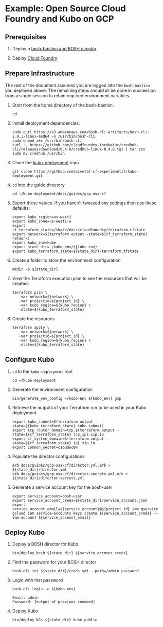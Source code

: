 # Example: Open Source Cloud Foundry and Kubo on GCP

## Prerequisites

1. Deploy a [bosh-bastion and BOSH director](https://github.com/cloudfoundry-incubator/bosh-google-cpi-release/tree/master/docs/bosh#deploy-bosh-on-google-cloud-platform)

2. Deploy [Cloud Foundry](https://github.com/cloudfoundry-incubator/bosh-google-cpi-release/tree/master/docs/cloudfoundry#deploying-cloud-foundry-on-google-compute-engine) 

## Prepare Infrastructure

The rest of the document assumes you are logged into the `bosh-bastion` you deployed above. The remaining steps should all be done in succession from a single session to retain required environment variables.

1. Start from the home directory of the bosh-bastion:
   ```
   cd
   ```

1. Install deployment dependencies:
   ```
   sudo curl https://s3.amazonaws.com/bosh-cli-artifacts/bosh-cli-2.0.1-linux-amd64 -o /usr/bin/bosh-cli
   sudo chmod a+x /usr/bin/bosh-cli
   curl -L https://github.com/cloudfoundry-incubator/credhub-cli/releases/download/0.4.0/credhub-linux-0.4.0.tgz | tar zxv
   sudo mv credhub /usr/bin
   ```


1. Clone the [kubo-deployment](https://github.com/pivotal-cf-experimental/kubo-deployment) repo
   ```
   git clone https://github.com/pivotal-cf-experimental/kubo-deployment.git
   ```

1. `cd` into the guide directory

   ```
   cd ~/kubo-deployment/docs/guides/gcp-oss-cf
   ```

1. Export these values. If you haven't tweaked any settings then use these defaults:

   ```
   export kubo_region=us-west1
   export kubo_zone=us-west1-a
   export cf_terraform_state=/share/docs/cloudfoundry/terraform.tfstate
   export network=$(terraform output -state=${cf_terraform_state} network)
   export kubo_env=kube
   export state_dir=~/kubo-env/${kubo_env}
   export kubo_terraform_state=${state_dir}/terraform.tfstate
   ``` 

1. Create a folder to store the environment configuration
   ```
   mkdir -p ${state_dir} 
   ```

1. View the Terraform execution plan to see the resources that will be created:
   ```
   terraform plan \
      -var network=${network} \
      -var projectid=${project_id} \
      -var kubo_region=${kubo_region} \
      -state=${kubo_terraform_state}
   ```

1. Create the resources
   ```
   terraform apply \
      -var network=${network} \
      -var projectid=${project_id} \
      -var kubo_region=${kubo_region} \
      -state=${kubo_terraform_state}
   ```

## Configure Kubo

1. `cd` to the `kubo-deployment` root
   ```
   cd ~/kubo-deployment
   ```

1. Generate the environment configuration
   ```
   bin/generate_env_config ~/kubo-env ${kubo_env} gcp
   ```

1. Retrieve the outputs of your Terraform run to be used in your Kubo deployment

   ```
   export kubo_subnet=$(terraform output -state=${kubo_terraform_state} kubo_subnet)
   export tcp_router_domain=tcp.$(terraform output -state=${cf_terraform_state} tcp_ip).xip.io
   export cf_system_domain=$(terraform output -state=${cf_terraform_state} ip).xip.io
   export common_secret=c1oudwc0w
   ```

1. Populate the director configurations
   ```
   erb docs/guides/gcp-oss-cf/director.yml.erb > ${state_dir}/director.yml
   erb docs/guides/gcp-oss-cf/director-secrets.yml.erb > ${state_dir}/director-secrets.yml
   ```

1. Generate a service account key for the bosh-user
   ```
   export service_account=bosh-user
   export service_account_creds=${state_dir}/service_account.json
   export service_account_email=${service_account}@${project_id}.iam.gserviceaccount.com
   gcloud iam service-accounts keys create ${service_account_creds} --iam-account ${service_account_email}
   ```

## Deploy Kubo

1. Deploy a BOSH director for Kubo
   ```
   bin/deploy_bosh ${state_dir} ${service_account_creds} 
   ```

1. Find the password for your BOSH director
   ```
   bosh-cli int ${state_dir}/creds.yml --path=/admin_password
   ```

1. Login with that password
   ```
   bosh-cli login -e ${kubo_env}

   Email: admin
   Password: [output of previous command]
   ```

1. Deploy Kubo
   ```
   bin/deploy_k8s ${state_dir} kube public
   ```

